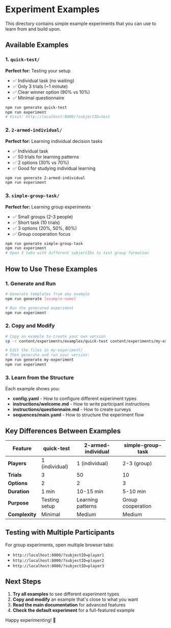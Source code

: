# Experiment Examples

This directory contains simple example experiments that you can use to learn from and build upon.

## Available Examples

### 1. `quick-test/`
**Perfect for:** Testing your setup
- ✅ Individual task (no waiting)
- ✅ Only 3 trials (~1 minute)
- ✅ Clear winner option (90% vs 10%)
- ✅ Minimal questionnaire

```bash
npm run generate quick-test
npm run experiment
# Visit: http://localhost:8000/?subjectID=test
```

### 2. `2-armed-individual/`
**Perfect for:** Learning individual decision tasks
- ✅ Individual task
- ✅ 50 trials for learning patterns
- ✅ 2 options (30% vs 70%)
- ✅ Good for studying individual learning

```bash
npm run generate 2-armed-individual
npm run experiment
```

### 3. `simple-group-task/`
**Perfect for:** Learning group experiments
- ✅ Small groups (2-3 people)
- ✅ Short task (10 trials)
- ✅ 3 options (20%, 50%, 80%)
- ✅ Group cooperation focus

```bash
npm run generate simple-group-task
npm run experiment
# Open 3 tabs with different subjectIDs to test group formation
```

## How to Use These Examples

### 1. Generate and Run
```bash
# Generate templates from any example
npm run generate [example-name]

# Run the generated experiment
npm run experiment
```

### 2. Copy and Modify
```bash
# Copy an example to create your own version
cp -r content/experiments/examples/quick-test content/experiments/my-experiment

# Edit the files in my-experiment/
# Then generate and run your version:
npm run generate my-experiment
npm run experiment
```

### 3. Learn from the Structure

Each example shows you:
- **config.yaml** - How to configure different experiment types
- **instructions/welcome.md** - How to write participant instructions
- **instructions/questionnaire.md** - How to create surveys
- **sequences/main.yaml** - How to structure the experiment flow

## Key Differences Between Examples

| Feature | quick-test | 2-armed-individual | simple-group-task |
|---------|------------|-------------------|------------------|
| **Players** | 1 (individual) | 1 (individual) | 2-3 (group) |
| **Trials** | 3 | 50 | 10 |
| **Options** | 2 | 2 | 3 |
| **Duration** | 1 min | 10-15 min | 5-10 min |
| **Purpose** | Testing setup | Learning patterns | Group cooperation |
| **Complexity** | Minimal | Medium | Medium |

## Testing with Multiple Participants

For group experiments, open multiple browser tabs:
- `http://localhost:8000/?subjectID=player1`
- `http://localhost:8000/?subjectID=player2`
- `http://localhost:8000/?subjectID=player3`

## Next Steps

1. **Try all examples** to see different experiment types
2. **Copy and modify** an example that's close to what you want
3. **Read the main documentation** for advanced features
4. **Check the default experiment** for a full-featured example

Happy experimenting! 🎉